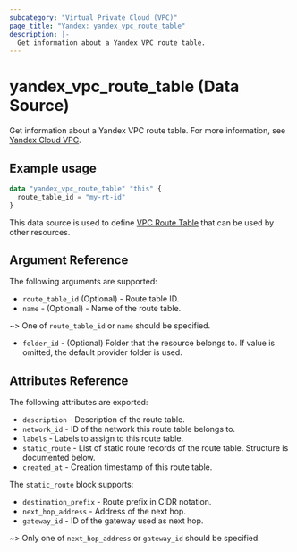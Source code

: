 ```yaml
---
subcategory: "Virtual Private Cloud (VPC)"
page_title: "Yandex: yandex_vpc_route_table"
description: |-
  Get information about a Yandex VPC route table.
---
```


# yandex_vpc_route_table (Data Source)

Get information about a Yandex VPC route table. For more information, see [Yandex Cloud VPC](https://cloud.yandex.com/docs/vpc/concepts).

## Example usage

```terraform
data "yandex_vpc_route_table" "this" {
  route_table_id = "my-rt-id"
}
```

This data source is used to define [VPC Route Table](https://cloud.yandex.com/docs/vpc/concepts/) that can be used by other resources.

## Argument Reference

The following arguments are supported:

* `route_table_id` (Optional) - Route table ID.
* `name` - (Optional) - Name of the route table.

~> One of `route_table_id` or `name` should be specified.

* `folder_id` - (Optional) Folder that the resource belongs to. If value is omitted, the default provider folder is used.

## Attributes Reference

The following attributes are exported:

* `description` - Description of the route table.
* `network_id` - ID of the network this route table belongs to.
* `labels` - Labels to assign to this route table.
* `static_route` - List of static route records of the route table. Structure is documented below.
* `created_at` - Creation timestamp of this route table.

The `static_route` block supports:

* `destination_prefix` - Route prefix in CIDR notation.
* `next_hop_address` - Address of the next hop.
* `gateway_id` - ID of the gateway used as next hop.

~> Only one of `next_hop_address` or `gateway_id` should be specified.
